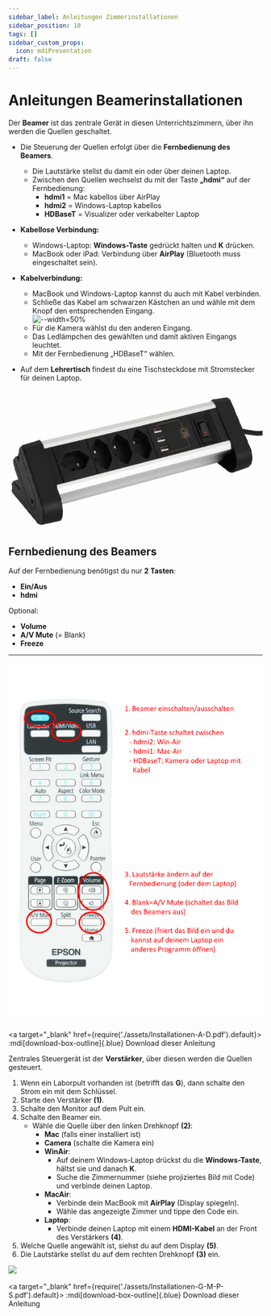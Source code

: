 ```yaml
---
sidebar_label: Anleitungen Zimmerinstallationen
sidebar_position: 10
tags: []
sidebar_custom_props:
  icon: mdiPresentation
draft: false
---
```


# Anleitungen Beamerinstallationen

<Tabs groupId="gebäude">
  <TabItem value="d" label="Gebäude A,D">

Der **Beamer** ist das zentrale Gerät in diesen Unterrichtszimmern, über ihn werden die Quellen geschaltet.

- Die Steuerung der Quellen erfolgt über die **Fernbedienung des Beamers**.  
  - Die Lautstärke stellst du damit ein oder über deinen Laptop.  
  - Zwischen den Quellen wechselst du mit der Taste **„hdmi“** auf der Fernbedienung:  
    - **hdmi1** = Mac kabellos über AirPlay  
    - **hdmi2** = Windows-Laptop kabellos  
    - **HDBaseT** = Visualizer oder verkabelter Laptop  

- **Kabellose Verbindung:**  
  - Windows-Laptop: **Windows-Taste** gedrückt halten und **K** drücken.  
  - MacBook oder iPad: Verbindung über **AirPlay** (Bluetooth muss eingeschaltet sein).  

- **Kabelverbindung:**  
  - MacBook und Windows-Laptop kannst du auch mit Kabel verbinden.  
  - Schließe das Kabel am schwarzen Kästchen an und wähle mit dem Knopf den entsprechenden Eingang.  
  ![--width=50%](swkästchen.png)
  - Für die Kamera wählst du den anderen Eingang. 
  - Das Ledlämpchen des gewählten und damit aktiven Eingangs leuchtet.
  - Mit der Fernbedienung „HDBaseT“ wählen.  

- Auf dem **Lehrertisch** findest du eine Tischsteckdose mit Stromstecker für deinen Laptop.

![--width=60%](Tischsteckdose.png)
---

## Fernbedienung des Beamers

Auf der Fernbedienung benötigst du nur **2 Tasten**:  
- **Ein/Aus**  
- **hdmi**  

Optional:  
- **Volume**  
- **A/V Mute** (= Blank)  
- **Freeze**

---
![](FB-Beamer.png)

<a target="\_blank" href={require('./assets/Installationen-A-D.pdf').default}>
   :mdi[download-box-outline]{.blue} Download dieser Anleitung
</a>

  </TabItem>
  <TabItem value="p" label="Gebäude G,M,P,S">

Zentrales Steuergerät ist der **Verstärker**, über diesen werden die Quellen gesteuert.

1. Wenn ein Laborpult vorhanden ist (betrifft das **G**), dann schalte den Strom ein mit dem Schlüssel.
2. Starte den Verstärker **(1)**.
3. Schalte den Monitor auf dem Pult ein.
4. Schalte den Beamer ein.  
   - Wähle die Quelle über den linken Drehknopf **(2)**:  
     - **Mac** (falls einer installiert ist)  
     - **Camera** (schalte die Kamera ein)  
     - **WinAir**:  
       - Auf deinem Windows-Laptop drückst du die **Windows-Taste**, hältst sie und danach **K**.  
       - Suche die Zimmernummer (siehe projiziertes Bild mit Code) und verbinde deinen Laptop.  
     - **MacAir**:  
       - Verbinde dein MacBook mit **AirPlay** (Display spiegeln).  
       - Wähle das angezeigte Zimmer und tippe den Code ein.  
     - **Laptop**:  
       - Verbinde deinen Laptop mit einem **HDMI-Kabel** an der Front des Verstärkers **(4)**.  
5. Welche Quelle angewählt ist, siehst du auf dem Display **(5)**.
6. Die Lautstärke stellst du auf dem rechten Drehknopf **(3)** ein.

![](Verstärker.png)


<a target="\_blank" href={require('./assets/Installationen-G-M-P-S.pdf').default}>
   :mdi[download-box-outline]{.blue} Download dieser Anleitung
</a>

  </TabItem>
</Tabs>
